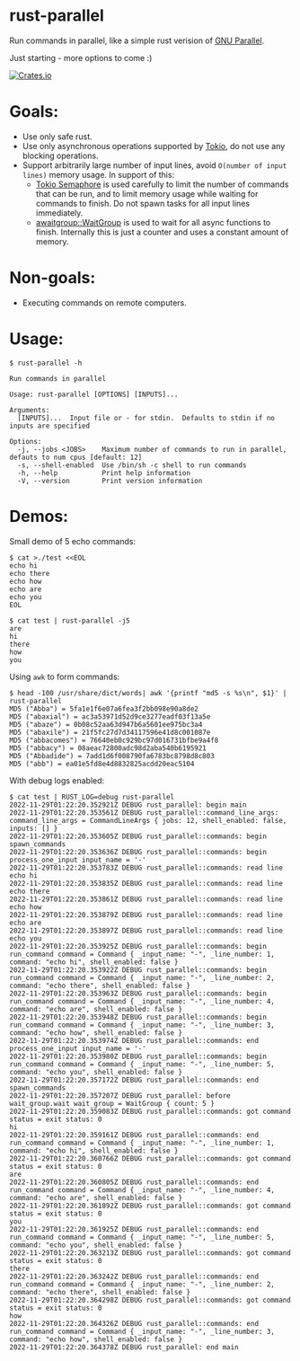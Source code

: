 # rust-parallel

Run commands in parallel, like a simple rust verision of [GNU Parallel](https://www.gnu.org/software/parallel/).

Just starting - more options to come :)

[![Crates.io][crates-badge]][crates-url]

[crates-badge]: https://img.shields.io/crates/v/rust-parallel.svg
[crates-url]: https://crates.io/crates/rust-parallel

# Goals:
* Use only safe rust.
* Use only asynchronous operations supported by [Tokio](https://tokio.rs), do not use any blocking operations.
* Support arbitrarily large number of input lines, avoid `O(number of input lines)` memory usage.  In support of this:
  * [Tokio Semaphore](https://docs.rs/tokio/latest/tokio/sync/struct.Semaphore.html) is used carefully to limit the number of commands that can be run, and to limit memory usage while waiting for commands to finish.  Do not spawn tasks for all input lines immediately.
  * [awaitgroup::WaitGroup](https://crates.io/crates/awaitgroup) is used to wait for all async functions to finish.  Internally this is just a counter and uses a constant amount of memory.

# Non-goals:
* Executing commands on remote computers.

# Usage:
```
$ rust-parallel -h

Run commands in parallel

Usage: rust-parallel [OPTIONS] [INPUTS]...

Arguments:
  [INPUTS]...  Input file or - for stdin.  Defaults to stdin if no inputs are specified

Options:
  -j, --jobs <JOBS>    Maximum number of commands to run in parallel, defauts to num cpus [default: 12]
  -s, --shell-enabled  Use /bin/sh -c shell to run commands
  -h, --help           Print help information
  -V, --version        Print version information
```

# Demos:

Small demo of 5 echo commands:

```
$ cat >./test <<EOL
echo hi
echo there
echo how
echo are
echo you
EOL

$ cat test | rust-parallel -j5
are
hi
there
how
you
```

Using `awk` to form commands:

```
$ head -100 /usr/share/dict/words| awk '{printf "md5 -s %s\n", $1}' | rust-parallel
MD5 ("Abba") = 5fa1e1f6e07a6fea3f2bb098e90a8de2
MD5 ("abaxial") = ac3a53971d52d9ce3277eadf03f13a5e
MD5 ("abaze") = 0b08c52aa63d947b6a5601ee975bc3a4
MD5 ("abaxile") = 21f5fc27d7d34117596e41d8c001087e
MD5 ("abbacomes") = 76640eb0c929bc97d016731bfbe9a4f8
MD5 ("abbacy") = 08aeac72800adc98d2aba540b6195921
MD5 ("Abbadide") = 7add1d6f008790fa6783bc8798d8c803
MD5 ("abb") = ea01e5fd8e4d8832825acdd20eac5104
```

With debug logs enabled:

```
$ cat test | RUST_LOG=debug rust-parallel
2022-11-29T01:22:20.352921Z DEBUG rust_parallel: begin main
2022-11-29T01:22:20.353561Z DEBUG rust_parallel::command_line_args: command_line_args = CommandLineArgs { jobs: 12, shell_enabled: false, inputs: [] }
2022-11-29T01:22:20.353605Z DEBUG rust_parallel::commands: begin spawn_commands
2022-11-29T01:22:20.353636Z DEBUG rust_parallel::commands: begin process_one_input input_name = '-'
2022-11-29T01:22:20.353783Z DEBUG rust_parallel::commands: read line echo hi
2022-11-29T01:22:20.353835Z DEBUG rust_parallel::commands: read line echo there
2022-11-29T01:22:20.353861Z DEBUG rust_parallel::commands: read line echo how
2022-11-29T01:22:20.353879Z DEBUG rust_parallel::commands: read line echo are
2022-11-29T01:22:20.353897Z DEBUG rust_parallel::commands: read line echo you
2022-11-29T01:22:20.353925Z DEBUG rust_parallel::commands: begin run_command command = Command { _input_name: "-", _line_number: 1, command: "echo hi", shell_enabled: false }
2022-11-29T01:22:20.353922Z DEBUG rust_parallel::commands: begin run_command command = Command { _input_name: "-", _line_number: 2, command: "echo there", shell_enabled: false }
2022-11-29T01:22:20.353963Z DEBUG rust_parallel::commands: begin run_command command = Command { _input_name: "-", _line_number: 4, command: "echo are", shell_enabled: false }
2022-11-29T01:22:20.353948Z DEBUG rust_parallel::commands: begin run_command command = Command { _input_name: "-", _line_number: 3, command: "echo how", shell_enabled: false }
2022-11-29T01:22:20.353974Z DEBUG rust_parallel::commands: end process_one_input input_name = '-'
2022-11-29T01:22:20.353980Z DEBUG rust_parallel::commands: begin run_command command = Command { _input_name: "-", _line_number: 5, command: "echo you", shell_enabled: false }
2022-11-29T01:22:20.357172Z DEBUG rust_parallel::commands: end spawn_commands
2022-11-29T01:22:20.357207Z DEBUG rust_parallel: before wait_group.wait wait_group = WaitGroup { count: 5 }
2022-11-29T01:22:20.359083Z DEBUG rust_parallel::commands: got command status = exit status: 0
hi
2022-11-29T01:22:20.359161Z DEBUG rust_parallel::commands: end run_command command = Command { _input_name: "-", _line_number: 1, command: "echo hi", shell_enabled: false }
2022-11-29T01:22:20.360766Z DEBUG rust_parallel::commands: got command status = exit status: 0
are
2022-11-29T01:22:20.360805Z DEBUG rust_parallel::commands: end run_command command = Command { _input_name: "-", _line_number: 4, command: "echo are", shell_enabled: false }
2022-11-29T01:22:20.361892Z DEBUG rust_parallel::commands: got command status = exit status: 0
you
2022-11-29T01:22:20.361925Z DEBUG rust_parallel::commands: end run_command command = Command { _input_name: "-", _line_number: 5, command: "echo you", shell_enabled: false }
2022-11-29T01:22:20.363213Z DEBUG rust_parallel::commands: got command status = exit status: 0
there
2022-11-29T01:22:20.363242Z DEBUG rust_parallel::commands: end run_command command = Command { _input_name: "-", _line_number: 2, command: "echo there", shell_enabled: false }
2022-11-29T01:22:20.364298Z DEBUG rust_parallel::commands: got command status = exit status: 0
how
2022-11-29T01:22:20.364326Z DEBUG rust_parallel::commands: end run_command command = Command { _input_name: "-", _line_number: 3, command: "echo how", shell_enabled: false }
2022-11-29T01:22:20.364378Z DEBUG rust_parallel: end main
```
